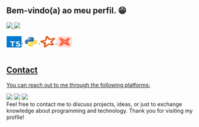 ## Bem-vindo(a) ao meu perfil. 😁

 <div>
   <a href="https://github.com/MvJr98">
   <img height="180em" src="https://github-readme-stats.vercel.app/api?username=MvJr98&show_icons=true&theme=tokyonight&include_all_commits=true&count_private=true"/>
   <img height="180em" src="https://github-readme-stats.vercel.app/api/top-langs/?username=MvJr98&layout=compact&langs_count=6&theme=tokyonight"/>
</div>
    
<div style="display: inline_block"><br>
  <!-- <img align="center" alt="CSS" height="30" width="40" src="https://raw.githubusercontent.com/devicons/devicon/master/icons/css3/css3-original.svg">
  <img align="center" alt="HTML" height="30" width="40" src="https://raw.githubusercontent.com/devicons/devicon/master/icons/html5/html5-original.svg">
  <img align="center" alt="Js" height="30" width="40" src="https://raw.githubusercontent.com/devicons/devicon/master/icons/javascript/javascript-plain.svg"> -->
  <img align="center" alt="Ts" height="30" width="40" src="https://github.com/devicons/devicon/blob/master/icons/typescript/typescript-original.svg">
  <img align="center" alt="Ts" height="30" width="40" src="https://github.com/devicons/devicon/blob/master/icons/python/python-original.svg">
  <img align="center" alt="Ts" height="30" width="40" src="https://github.com/devicons/devicon/blob/master/icons/apachespark/apachespark-original.svg">
  <img align="center" alt="Ts" height="30" width="40" src="https://github.com/MvJr98/fancy-icons/blob/main/dbt.svg">
 
</div>

<br>


 ## Contact
 You can reach out to me through the following platforms:
<div> 
  <a href="" target="_blank"><img src="https://img.shields.io/badge/-Instagram-%23E4405F?style=for-the-badge&logo=instagram&logoColor=white" target="_blank"></a>
  <a href = "mailto:mvjr98@gmail.com"><img src="https://img.shields.io/badge/-Gmail-%23333?style=for-the-badge&logo=gmail&logoColor=white" target="_blank"></a>
  <a href="https://www.linkedin.com/in/mauro-veloso-60a935178/" target="_blank"><img src="https://img.shields.io/badge/-LinkedIn-%230077B5?style=for-the-badge&logo=linkedin&logoColor=white" target="_blank"></a>
</div>
Feel free to contact me to discuss projects, ideas, or just to exchange knowledge about programming and technology. Thank you for visiting my profile!
